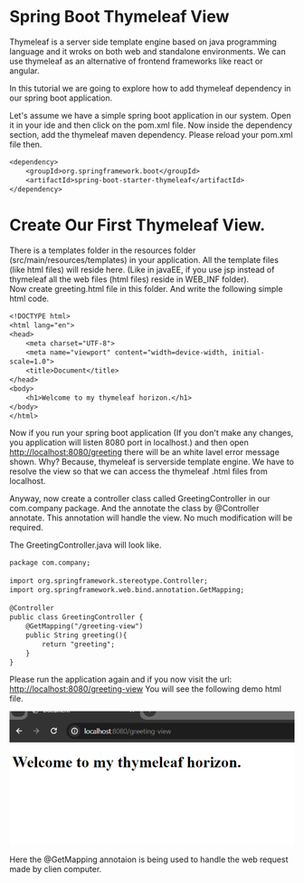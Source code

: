 # Spring Boot Thymeleaf View

Thymeleaf is a server side template engine based on java programming language and it wroks on both web and standalone environments. We can use thymeleaf as an alternative of frontend frameworks like react or angular.

In this tutorial we are going to explore how to add thymeleaf dependency in our spring boot application. 
   
Let's assume we have a simple spring boot application in our system. Open it in your ide and then click on the pom.xml file. Now inside the dependency section, add the thymeleaf maven dependency. Please reload your pom.xml file then.

```
<dependency>
    <groupId>org.springframework.boot</groupId>
    <artifactId>spring-boot-starter-thymeleaf</artifactId>
</dependency>
```

# Create Our First Thymeleaf View.

There is a templates folder in the resources folder (src/main/resources/templates) in your application. All the template files (like html files) will reside here. (Like in javaEE, if you use jsp instead of thymeleaf all the web files (html files) reside in WEB_INF folder). <br/> Now create greeting.html file in this folder. And write the following simple html code.

```
<!DOCTYPE html>
<html lang="en">
<head>
    <meta charset="UTF-8">
    <meta name="viewport" content="width=device-width, initial-scale=1.0">
    <title>Document</title>
</head>
<body>
    <h1>Welcome to my thymeleaf horizon.</h1>
</body>
</html>
```

Now if you run your spring boot application (If you don't make any changes, you application
will listen 8080 port in localhost.) and then open [http://localhost:8080/greeting](http://localhost:8080/greeting) there will be an white lavel error message shown. Why? Because, thymeleaf is serverside template engine. We have to resolve the view so that we can access the thymeleaf .html files from localhost.

Anyway, now create a controller class called GreetingController in our com.company package. And the annotate the class by @Controller annotate. This annotation will handle the view. No much modification will be required.

The GreetingController.java will look like.

```
package com.company;

import org.springframework.stereotype.Controller;
import org.springframework.web.bind.annotation.GetMapping;

@Controller
public class GreetingController {
    @GetMapping("/greeting-view")
    public String greeting(){
        return "greeting";
    }
}

```

Please run the application again and if you now visit the url: [http://localhost:8080/greeting-view](http://localhost:8080/greeting-view) You will see the following demo html file. 

![Alt text](img-1.png)

Here the @GetMapping annotaion is being used to handle the web request made by clien computer. 


